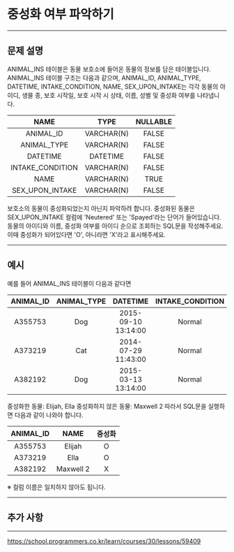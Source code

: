 # 중성화 여부 파악하기

---

## 문제 설명

ANIMAL_INS 테이블은 동물 보호소에 들어온 동물의 정보를 담은 테이블입니다. ANIMAL_INS 테이블 구조는 다음과 같으며, ANIMAL_ID, ANIMAL_TYPE, DATETIME, INTAKE_CONDITION, NAME, SEX_UPON_INTAKE는 각각 동물의 아이디, 생물 종, 보호 시작일, 보호 시작 시 상태, 이름, 성별 및 중성화 여부를 나타냅니다.

|       NAME        |      TYPE      | NULLABLE |
|:-----------------:|:--------------:|:--------:|
|    ANIMAL_ID      |   VARCHAR(N)   |  FALSE   |
|   ANIMAL_TYPE     |   VARCHAR(N)   |  FALSE   |
|     DATETIME      |   DATETIME     |  FALSE   |
| INTAKE_CONDITION  |   VARCHAR(N)   |  FALSE   |
|       NAME        |   VARCHAR(N)   |   TRUE   |
| SEX_UPON_INTAKE   |   VARCHAR(N)   |  FALSE   |

보호소의 동물이 중성화되었는지 아닌지 파악하려 합니다. 중성화된 동물은 SEX_UPON_INTAKE 컬럼에 'Neutered' 또는 'Spayed'라는 단어가 들어있습니다. 동물의 아이디와 이름, 중성화 여부를 아이디 순으로 조회하는 SQL문을 작성해주세요. 이때 중성화가 되어있다면 'O', 아니라면 'X'라고 표시해주세요.

---

## 예시

예를 들어 ANIMAL_INS 테이블이 다음과 같다면

| ANIMAL_ID | ANIMAL_TYPE |        DATETIME        | INTAKE_CONDITION |    NAME    |   SEX_UPON_INTAKE   |
|:---------:|:-----------:|:----------------------:|:----------------:|:----------:|:-------------------:|
| A355753   |     Dog     | 2015-09-10 13:14:00    |      Normal       |   Elijah   |   Neutered Male      |
| A373219   |     Cat     | 2014-07-29 11:43:00    |      Normal       |    Ella    |   Spayed Female      |
| A382192   |     Dog     | 2015-03-13 13:14:00    |      Normal       |  Maxwell 2 |   Intact Male        |

중성화한 동물: Elijah, Ella
중성화하지 않은 동물: Maxwell 2
따라서 SQL문을 실행하면 다음과 같이 나와야 합니다.

| ANIMAL_ID |   NAME    | 중성화 |
|:---------:|:---------:|:------:|
| A355753   |  Elijah   |   O    |
| A373219   |   Ella    |   O    |
| A382192   | Maxwell 2 |   X    |

※ 컬럼 이름은 일치하지 않아도 됩니다.

---

## 추가 사항



---

https://school.programmers.co.kr/learn/courses/30/lessons/59409

